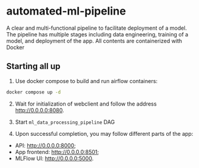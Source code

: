 # automated-ml-pipeline
A clear and multi-functional pipeline to facilitate deployment of a model. The pipeline has multiple stages including data engineering, training of a model, and deployment of the app. All contents are containerized with Docker

## Starting all up
1. Use docker compose to build and run airflow containers:
```bash
docker compose up -d
```

2. Wait for initialization of webclient and follow the address http://0.0.0.0:8080.

3. Start `ml_data_processing_pipeline` DAG

4. Upon successful completion, you may follow different parts of the app:
- API: http://0.0.0.0:8000;
- App frontend: http://0.0.0.0:8501;
- MLFlow UI: http://0.0.0.0:5000.
